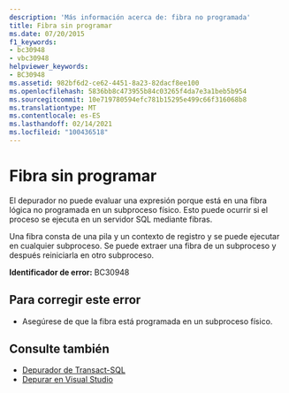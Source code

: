 ```yaml
---
description: 'Más información acerca de: fibra no programada'
title: Fibra sin programar
ms.date: 07/20/2015
f1_keywords:
- bc30948
- vbc30948
helpviewer_keywords:
- BC30948
ms.assetid: 982bf6d2-ce62-4451-8a23-82dacf8ee100
ms.openlocfilehash: 5836bb8c473955b84c03265f4da7e3a1beb5b954
ms.sourcegitcommit: 10e719780594efc781b15295e499c66f316068b8
ms.translationtype: MT
ms.contentlocale: es-ES
ms.lasthandoff: 02/14/2021
ms.locfileid: "100436518"
---
```

# <a name="unscheduled-fiber"></a>Fibra sin programar

El depurador no puede evaluar una expresión porque está en una fibra lógica no programada en un subproceso físico. Esto puede ocurrir si el proceso se ejecuta en un servidor SQL mediante fibras.  
  
 Una fibra consta de una pila y un contexto de registro y se puede ejecutar en cualquier subproceso. Se puede extraer una fibra de un subproceso y después reiniciarla en otro subproceso.  
  
 **Identificador de error:** BC30948  
  
## <a name="to-correct-this-error"></a>Para corregir este error  
  
- Asegúrese de que la fibra está programada en un subproceso físico.  
  
## <a name="see-also"></a>Consulte también

- [Depurador de Transact-SQL](/sql/ssms/scripting/transact-sql-debugger)
- [Depurar en Visual Studio](/visualstudio/debugger/debugger-feature-tour)
